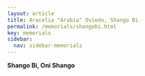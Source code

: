 ```yaml
---
layout: article
title: Aracelia "Arabia" Oviedo, Shango Bi
permalink: /memorials/shangobi.html
key: memorials
sidebar:
  nav: sidebar-memorials
---
```


**Shango Bi, Oni Shango**
